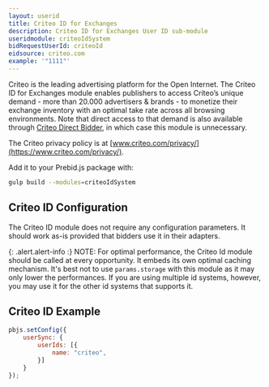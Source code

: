 ```yaml
---
layout: userid
title: Criteo ID for Exchanges
description: Criteo ID for Exchanges User ID sub-module
useridmodule: criteoIdSystem
bidRequestUserId: criteoId
eidsource: criteo.com
example: '"1111"'
---
```



Criteo is the leading advertising platform for the Open Internet. The Criteo ID for Exchanges module enables publishers to access Criteo’s unique demand - more than 20.000 advertisers & brands -  to monetize their exchange inventory with an optimal take rate across all browsing environments.
Note that direct access to that demand is also available through [Criteo Direct Bidder](https://www.criteo.com/products/criteo-direct-bidder/), in which case this module is unnecessary.

The Criteo privacy policy is at [www.criteo.com/privacy/](https://www.criteo.com/privacy/).

Add it to your Prebid.js package with:

```bash
gulp build --modules=criteoIdSystem
```

## Criteo ID Configuration

The Criteo ID module does not require any configuration parameters. It should work as-is provided that bidders use it in their adapters.

{: .alert.alert-info :}
NOTE: For optimal performance, the Criteo Id module should be called at every opportunity. It embeds its own optimal caching mechanism. It's best not to use `params.storage` with this module as it may only lower the performances. If you are using multiple id systems, however, you may use it for the other id systems that supports it.

## Criteo ID Example

```javascript
pbjs.setConfig({
    userSync: {
        userIds: [{
            name: "criteo",
        }]
    }
});
```

